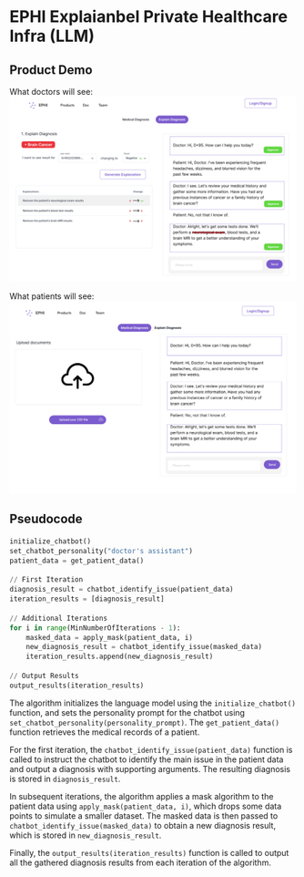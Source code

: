 # EPHI Explaianbel Private Healthcare Infra (LLM)

## Product Demo
What doctors will see:
![Doctor touchpoint](public/Doctor.png)

What patients will see:
![Patient touchpoint](public/Patient.png)


## Pseudocode
```python
initialize_chatbot()
set_chatbot_personality("doctor's assistant")
patient_data = get_patient_data()

// First Iteration
diagnosis_result = chatbot_identify_issue(patient_data)
iteration_results = [diagnosis_result]

// Additional Iterations
for i in range(MinNumberOfIterations - 1):
    masked_data = apply_mask(patient_data, i)
    new_diagnosis_result = chatbot_identify_issue(masked_data)
    iteration_results.append(new_diagnosis_result)

// Output Results
output_results(iteration_results)

```


The algorithm initializes the language model using the `initialize_chatbot()` function, and sets the personality prompt for the chatbot using `set_chatbot_personality(personality_prompt)`. The `get_patient_data()` function retrieves the medical records of a patient.

For the first iteration, the `chatbot_identify_issue(patient_data)` function is called to instruct the chatbot to identify the main issue in the patient data and output a diagnosis with supporting arguments. The resulting diagnosis is stored in `diagnosis_result`.

In subsequent iterations, the algorithm applies a mask algorithm to the patient data using `apply_mask(patient_data, i)`, which drops some data points to simulate a smaller dataset. The masked data is then passed to `chatbot_identify_issue(masked_data)` to obtain a new diagnosis result, which is stored in `new_diagnosis_result`.

Finally, the `output_results(iteration_results)` function is called to output all the gathered diagnosis results from each iteration of the algorithm.
